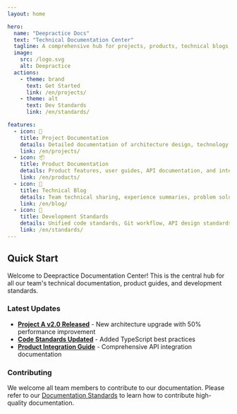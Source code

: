 ```yaml
---
layout: home

hero:
  name: "Deepractice Docs"
  text: "Technical Documentation Center"
  tagline: A comprehensive hub for projects, products, technical blogs, and development standards
  image:
    src: /logo.svg
    alt: Deepractice
  actions:
    - theme: brand
      text: Get Started
      link: /en/projects/
    - theme: alt
      text: Dev Standards
      link: /en/standards/

features:
  - icon: 📁
    title: Project Documentation
    details: Detailed documentation of architecture design, technology stack, development workflow, and best practices for all projects
    link: /en/projects/
  - icon: 📦
    title: Product Documentation
    details: Product features, user guides, API documentation, and integration solutions
    link: /en/products/
  - icon: 📝
    title: Technical Blog
    details: Team technical sharing, experience summaries, problem solutions, and cutting-edge technology exploration
    link: /en/blog/
  - icon: 📏
    title: Development Standards
    details: Unified code standards, Git workflow, API design standards, and documentation guidelines
    link: /en/standards/
---
```


## Quick Start

Welcome to Deepractice Documentation Center! This is the central hub for all our team's technical documentation, product guides, and development standards.

### Latest Updates

- **[Project A v2.0 Released](/en/projects/project-a)** - New architecture upgrade with 50% performance improvement
- **[Code Standards Updated](/en/standards/code-style)** - Added TypeScript best practices
- **[Product Integration Guide](/en/products/product-1)** - Comprehensive API integration documentation

### Contributing

We welcome all team members to contribute to our documentation. Please refer to our [Documentation Standards](/en/standards/docs) to learn how to contribute high-quality documentation.